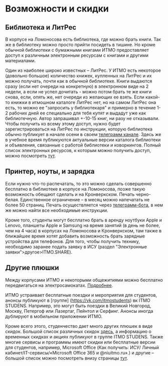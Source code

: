 # Возможности и скидки

## Библиотека и ЛитРес
В корпусе на Ломоносова есть библиотека, где можно брать книги. Так же в библиотеку можно просто прийти посидеть в тишине. Но кроме обычной библиотеки с бумажными книгами ИТМО предоставляет доступ к различным электронным ресурсам с книгами и другими материалами.

Один из наиболее широко известных – ЛитРес. У ИТМО есть некоторое (довольно большое) количество книжек, купленных на ЛитРес и их можно получать, почти как в обычной библиотеке. Книги выдаются сразу (если нет очереди на конкретную) в электронном виде на 2 недели, а если не успел дочитать - можно потом брать те же книги снова, если, опять же, нет очереди из желающих ее взять. Если какой-то книжки в итмошном каталоге ЛитРес нет, но на самом ЛитРес она есть, то можно ее "запросить у библиотекаря" и примерно в течение 1-2 рабочих дней ее специально для тебя купят и выдадут уже как библиотечную. Автор запрашивал +-10-15 книг, ни разу не отказывали. Чтобы получить ко всему этому доступ, нужно будет зарегистрироваться на ЛитРес по инструкции, которую библиотека обычно публикует в начале осени в своем [телеграмм канале](https://t.me/ITMO_Library). Здесь же в учебное время публикуются актуальные версии каталога библиотеки и объявления, связанные с работой библиотеки и коворкингов.
Полный список электронных ресурсов, к которым можно получить доступ, можно посмотреть [тут](https://lib.itmo.ru/resources).

## Принтер, ноуты, и зарядка 
Если нужно что-то распечатать, то это можно сделать совершенно бесплатно в библиотеке в корпусе на Ломоносова, позже такую возможность обещают сделать и на Кронверкском. Печать черно-белая. Единственное ограничение – в месяц можно напечатать не более 50 страниц. Печать осуществляется через [телеграмм-бота](https://t.me/ITMO_print_bot), в нем же можно найти все необходимые инструкции.

Кроме того, студенты могут бесплатно брать в аренду ноутбуки Apple и Lenovo, планшеты Apple и Samsung на время занятий (в день не более, чем на 4 часа) в корпусах на Ломоносова и Кронверкском, там также в ближайшее время хотят добавить возможность брать зарядные устройства для телефонов. Для того, чтобы получить технику, необходимо заранее подать заявку в ИСУ (раздел "Электронные заявки">другое>ITMO.SHARE).

## Другие плюшки
Между корпусами ИТМО и некоторыми общежитиями можно бесплатно передвигаться на электросамокатах. [Подробнее](https://student.itmo.ru/ru/kicksharing/).

ИТМО устраивает бесплатные поездки и мероприятия для студентов, анонсы публикуют в [группе] (https://vk.com/itmostudents) вк ITMO STUDENS. Например, это могут быть поездки в Великий Новгород, Москву, Петергоф или Лазертаг, Пейнтол и Серфинг. Анонсы иногда дублируют в мобильном приложении ИТМО.

Кроме всего этого, студенчество дает много других плюшек в виде скидок. Большой список различных скидок [здесь](https://student.itmo.ru/ru/benefits/), а информацию о временных скидках и акциях публикуют в группе ITMO STUDENS. Также многие сервисы и программы имеют скидки или бесплатные версии для студентов, например, Microsoft Office (Как получить: ИСУ/ Личный кабинет/IT-сервисы/«Microsoft Office 365 и @niuitmo.ru».) и другие – большой список можно посмотреть внизу страницы [тут](https://student.itmo.ru/ru/enterprise_service/).


